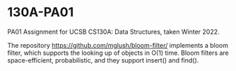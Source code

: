 # 130A-PA01
PA01 Assignment for UCSB CS130A: Data Structures, taken Winter 2022.

The repository https://github.com/mglush/bloom-filter/ implements a bloom filter, which supports the looking up of objects in O(1) time.
Bloom filters are space-efficient, probabilistic, and they support insert() and find().
